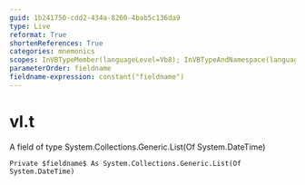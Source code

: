 ```yaml
---
guid: 1b241750-cdd2-434a-8260-4bab5c136da9
type: Live
reformat: True
shortenReferences: True
categories: mnemonics
scopes: InVBTypeMember(languageLevel=Vb8); InVBTypeAndNamespace(languageLevel=Vb8)
parameterOrder: fieldname
fieldname-expression: constant("fieldname")
---
```


# vl.t

A field of type System.Collections.Generic.List(Of System.DateTime)

```
Private $fieldname$ As System.Collections.Generic.List(Of System.DateTime)
```
